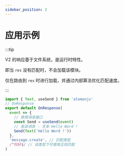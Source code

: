 ```yaml
---
sidebar_position: 2
---
```


# 应用示例

:::tip

V2 的响应基于文件系统，是运行时特性。

即当 `res` 没有匹配时，不会加载该模块。

仅在路由到 `res` 时进行加载，并通过内部算法优化匹配速度。

:::

```ts title="apps/**/*/res.ts"
import { Text, useSend } from 'alemonjs'
// OnResponse
export default OnResponse(
  event => {
    // 使用消息接口
    const Send = useSend(event)
    // 发送消息 - 文本 Hello Word !
    Send(Text('Hello Word !'))
  },
  'message.create', // 匹配类型
  /^你好$/ // 该类型下可使用正则匹配
)
```
